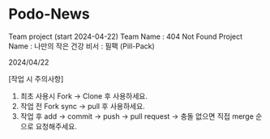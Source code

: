 # Podo-News

Team project (start 2024-04-22)
Team Name : 404 Not Found
Project Name : 나만의 작은 건강 비서 : 필팩 (Pill-Pack)

2024/04/22

[작업 시 주의사항]

1. 최초 사용시 Fork -> Clone 후 사용하세요.
2. 작업 전 Fork sync -> pull 후 사용하세요.
3. 작업 후 add -> commit -> push -> pull request -> 충돌 없으면 직접 merge 순으로 요청해주세요.
